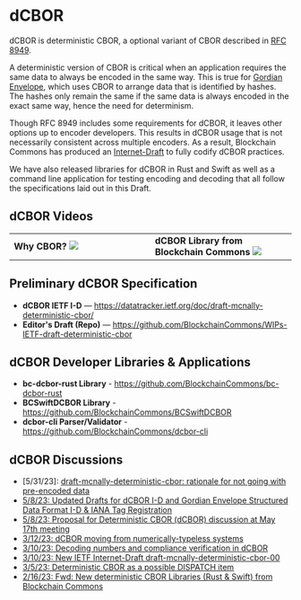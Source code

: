 # dCBOR

dCBOR is deterministic CBOR, a optional variant of CBOR described in [RFC 8949](https://www.rfc-editor.org/rfc/rfc8949.html#name-deterministically-encoded-c).

A deterministic version of CBOR is critical when an application requires the same data to always be encoded in the same way. This is true for [Gordian Envelope](https://www.blockchaincommons.com/introduction/Envelope-Intro/), which uses CBOR to arrange data that is identified by hashes. The hashes only remain the same if the same data is always encoded in the exact same way, hence the need for determinism.

Though RFC 8949 includes some requirements for dCBOR, it leaves other options up to encoder developers. This results in dCBOR usage that is not necessarily consistent across multiple encoders. As a result, Blockchain Commons has produced an [Internet-Draft](https://datatracker.ietf.org/doc/draft-mcnally-deterministic-cbor/) to fully codify dCBOR practices.

We have also released libraries for dCBOR in Rust and Swift as well as a command line application for testing encoding and decoding that all follow the specifications laid out in this Draft.

## dCBOR Videos


<table width="100%">
  <tr>
    <td width="50%">
      <b>Why CBOR?</b>
      <a href="https://www.youtube.com/watch?v=uoD5_Vr6qzw"><img src="https://i.ytimg.com/vi/uoD5_Vr6qzw/hqdefault.jpg"></a>
    </td>
    <td width="50%">
      <b>dCBOR Library from Blockchain Commons</>
      <a href="https://www.youtube.com/watch?v=NlJE8oF1B5M"><img src="https://i.ytimg.com/vi/NlJE8oF1B5M/hqdefault.jpg"></a>
    </td>
  </tr>
</table>

## Preliminary dCBOR Specification

* **dCBOR IETF I-D** — https://datatracker.ietf.org/doc/draft-mcnally-deterministic-cbor/
* **Editor's Draft (Repo)** — https://github.com/BlockchainCommons/WIPs-IETF-draft-deterministic-cbor

## dCBOR Developer Libraries & Applications

* **bc-dcbor-rust Library** - https://github.com/BlockchainCommons/bc-dcbor-rust
* **BCSwiftDCBOR Library** - https://github.com/BlockchainCommons/BCSwiftDCBOR
* **dcbor-cli Parser/Validator** - https://github.com/BlockchainCommons/dcbor-cli

## dCBOR Discussions

* [5/31/23]: [draft-mcnally-deterministic-cbor: rationale for not going with pre-encoded data](https://mailarchive.ietf.org/arch/msg/cbor/X4K-UjBZP6wxxZdWgBYEfCp2vH4/)
* [5/8/23: Updated Drafts for dCBOR I-D and Gordian Envelope Structured Data Format I-D & IANA Tag Registration](https://mailarchive.ietf.org/arch/msg/cbor/DOUxXB-IMTPtvDeGh13ob-IjJsE/)
* [5/8/23:  Proposal for Deterministic CBOR (dCBOR) discussion at May 17th meeting](https://mailarchive.ietf.org/arch/msg/cbor/G1oXN5DlSpAt7TI5re-fb1lL69I/)
* [3/12/23: dCBOR moving from numerically-typeless systems](https://mailarchive.ietf.org/arch/msg/cbor/aiGvqw1-sQWJ4pXY3zzQuWwNVzE/)
* [3/10/23: Decoding numbers and compliance verification in dCBOR](https://mailarchive.ietf.org/arch/msg/cbor/LUQ0lMaAA1ADGuRtb1VLahnlQUg/)
* [3/10/23: New IETF Internet-Draft draft-mcnally-deterministic-cbor-00](https://mailarchive.ietf.org/arch/msg/cbor/fnz_F5lQNiDiTJFAaJGB3YJdPik/)
* [3/5/23: Deterministic CBOR as a possible DISPATCH item](https://mailarchive.ietf.org/arch/msg/cbor/qMAOUa8-wIZn5Ts2_53VunGu7Co/)
* [2/16/23: Fwd: New deterministic CBOR Libraries (Rust & Swift) from Blockchain Commons](https://mailarchive.ietf.org/arch/msg/cbor/l7nzQHFjfpK9nfBOHiQ1L-Rr558/)
